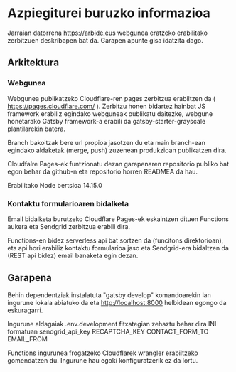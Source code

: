 
# Azpiegiturei buruzko informazioa

Jarraian datorrena <https://arbide.eus>  webgunea eratzeko erabilitako zerbitzuen deskribapen bat da. Garapen apunte gisa idatzita dago.

## Arkitektura

### Webgunea

Webgunea publikatzeko Cloudflare-ren pages zerbitzua erabiltzen da ( <https://pages.cloudflare.com/> ). Zerbitzu honen bidartez hainbat JS framework erabiliz egindako webguneak publikatu daitezke, webgune honetarako Gatsby framework-a erabili da gatsby-starter-grayscale plantilarekin batera.

Branch bakoitzak bere url propioa jasotzen du eta main branch-ean egindako aldaketak (merge, push) zuzenean produkzioan publikatzen dira.

Cloudfalre Pages-ek funtzionatu dezan garapenaren repositorio publiko bat egon behar da github-n eta repositorio horren READMEA da hau.

Erabilitako Node bertsioa 14.15.0

### Kontaktu formularioaren bidalketa

Email bidalketa burutzeko Cloudflare Pages-ek eskaintzen dituen Functions aukera eta Sendgrid zerbitzua erabili dira.

Functions-en bidez serverless api bat sortzen da (funcitons direktorioan), eta api hori erabiliz kontaktu formularioa jaso eta Sendgrid-era bidaltzen da (REST api bidez) email banaketa egin dezan.

## Garapena

Behin dependentziak instalatuta "gatsby develop" komandoarekin lan ingurune lokala abiatuko da eta <http://localhost:8000> helbidean egongo da eskuragarri.

Ingurune aldagaiak .env.development fitxategian zehaztu behar dira INI formatuan
sendgrid_api_key
RECAPTCHA_KEY
CONTACT_FORM_TO
EMAIL_FROM

Functions ingurunea frogatzeko Cloudflarek wrangler erabiltzeko gomendatzen du. Ingurune hau egoki konfiguratzerik ez da lortu.